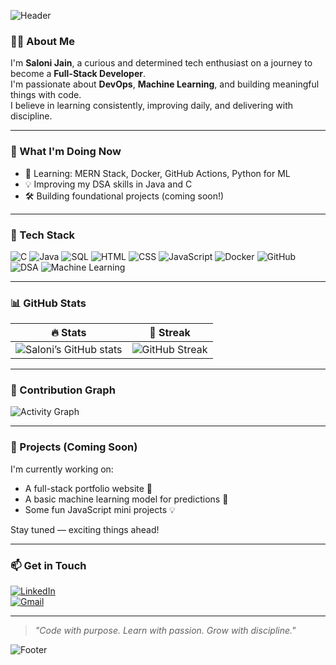 ![Header](https://capsule-render.vercel.app/api?type=waving&color=gradient&height=200&section=header&text=Hi%20I'm%20Saloni%20Jain&fontSize=40&fontAlignY=40&desc=Full-Stack%20Learner%20%7C%20DevOps%20%26%20ML%20Enthusiast&descAlignY=60&descAlign=50)

### 🙋‍♀️ About Me

I'm **Saloni Jain**, a curious and determined tech enthusiast on a journey to become a **Full-Stack Developer**.  
I'm passionate about **DevOps**, **Machine Learning**, and building meaningful things with code.  
I believe in learning consistently, improving daily, and delivering with discipline.

---

### 🚀 What I'm Doing Now
- 🌱 Learning: MERN Stack, Docker, GitHub Actions, Python for ML
- 💡 Improving my DSA skills in Java and C
- 🛠 Building foundational projects (coming soon!)

---

### 🧰 Tech Stack

![C](https://img.shields.io/badge/C-00599C?style=for-the-badge&logo=c&logoColor=white)
![Java](https://img.shields.io/badge/Java-007396?style=for-the-badge&logo=java&logoColor=white)
![SQL](https://img.shields.io/badge/SQL-4479A1?style=for-the-badge&logo=postgresql&logoColor=white)
![HTML](https://img.shields.io/badge/HTML5-E34F26?style=for-the-badge&logo=html5&logoColor=white)
![CSS](https://img.shields.io/badge/CSS3-1572B6?style=for-the-badge&logo=css3&logoColor=white)
![JavaScript](https://img.shields.io/badge/JavaScript-F7DF1E?style=for-the-badge&logo=javascript&logoColor=black)
![Docker](https://img.shields.io/badge/Docker-2496ED?style=for-the-badge&logo=docker&logoColor=white)
![GitHub](https://img.shields.io/badge/GitHub-181717?style=for-the-badge&logo=github&logoColor=white)
![DSA](https://img.shields.io/badge/DSA-Practice-blueviolet?style=for-the-badge)
![Machine Learning](https://img.shields.io/badge/Machine%20Learning-brightgreen?style=for-the-badge)

---

### 📊 GitHub Stats

| 🔥 Stats | 🧠 Streak |
|---------|---------|
| ![Saloni’s GitHub stats](https://github-readme-stats.vercel.app/api?username=Saloniijainn&show_icons=true&theme=github_dark&hide=prs) | ![GitHub Streak](https://streak-stats.demolab.com?user=Saloniijainn&theme=github-dark-blue&hide_border=true) |

---

### 🧩 Contribution Graph

![Activity Graph](https://github-readme-activity-graph.cyclic.app/graph?username=Saloniijainn&bg_color=0d1117&color=00ffe0&line=00ffea&point=ffffff&area=true&hide_border=true)

---

### 🌟 Projects (Coming Soon)

I'm currently working on:
- A full-stack portfolio website 💼
- A basic machine learning model for predictions 🤖
- Some fun JavaScript mini projects 💡

Stay tuned — exciting things ahead!

---

### 📫 Get in Touch

[![LinkedIn](https://img.shields.io/badge/-LinkedIn-blue?style=flat-square&logo=Linkedin&logoColor=white&link=https://linkedin.com/in/saloni-p-jain-36977725b)](https://linkedin.com/in/saloni-p-jain-36977725b)  
[![Gmail](https://img.shields.io/badge/-Email-red?style=flat-square&logo=Gmail&logoColor=white&link=mailto:saloniijainnn@gmail.com)](mailto:saloniijainnn@gmail.com)

---

> _"Code with purpose. Learn with passion. Grow with discipline."_

![Footer](https://capsule-render.vercel.app/api?type=waving&color=gradient&height=150&section=footer)
